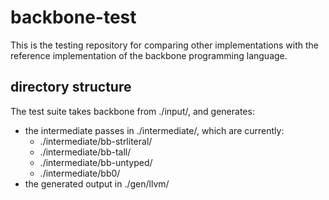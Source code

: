 # backbone-test

This is the testing repository for comparing other implementations with the
reference implementation of the backbone programming language.

## directory structure

The test suite takes backbone from ./input/, and generates:
- the intermediate passes in ./intermediate/, which are currently:
  - ./intermediate/bb-strliteral/
  - ./intermediate/bb-tall/
  - ./intermediate/bb-untyped/
  - ./intermediate/bb0/
- the generated output in ./gen/llvm/
